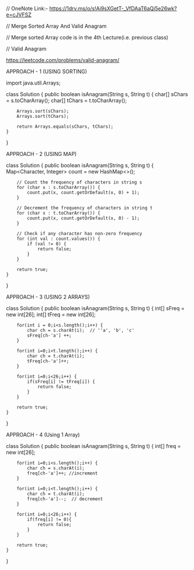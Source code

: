 // OneNote Link:- https://1drv.ms/o/s!Ai9sXGetT-_VfDAaT6aQi5e26wk?e=cJVFSZ

// Merge Sorted Array And Valid Anagram

// Merge sorted Array code is in the 4th Lecture(i.e. previous class)

// Valid Anagram

https://leetcode.com/problems/valid-anagram/

APPROACH - 1 (USING SORTING)

import java.util.Arrays;

class Solution {
    public boolean isAnagram(String s, String t) {
        char[] sChars = s.toCharArray();
        char[] tChars = t.toCharArray();
        
        Arrays.sort(sChars);
        Arrays.sort(tChars);
        
        return Arrays.equals(sChars, tChars);
    }
}

APPROACH - 2 (USING MAP)

class Solution {
    public boolean isAnagram(String s, String t) {
        Map<Character, Integer> count = new HashMap<>();
        
        // Count the frequency of characters in string s
        for (char x : s.toCharArray()) {
            count.put(x, count.getOrDefault(x, 0) + 1);
        }
        
        // Decrement the frequency of characters in string t
        for (char x : t.toCharArray()) {
            count.put(x, count.getOrDefault(x, 0) - 1);
        }
        
        // Check if any character has non-zero frequency
        for (int val : count.values()) {
            if (val != 0) {
                return false;
            }
        }
        
        return true;
    }
}


APPROACH - 3 (USING 2 ARRAYS)

class Solution {
    public boolean isAnagram(String s, String t) {
        int[] sFreq = new int[26];
        int[] tFreq = new int[26];

        for(int i = 0;i<s.length();i++) {
            char ch = s.charAt(i);  // ''a', 'b', 'c'
            sFreq[ch-'a'] ++;
        }

        for(int i=0;i<t.length();i++) {
            char ch = t.charAt(i);
            tFreq[ch-'a']++;
        }

        for(int i=0;i<26;i++) {
            if(sFreq[i] != tFreq[i]) {
                return false;
            }
        }

        return true;
    }
}

APPROACH - 4 (Using 1 Array)

class Solution {
    public boolean isAnagram(String s, String t) {
        int[] freq = new int[26];

        for(int i=0;i<s.length();i++) {
            char ch = s.charAt(i);
            freq[ch-'a']++; //increment
        }

        for(int i=0;i<t.length();i++) {
            char ch = t.charAt(i);
            freq[ch-'a']--;  // decrement
        }

        for(int i=0;i<26;i++) {
            if(freq[i] != 0){
                return false;
            }
        }

        return true;
    }
}